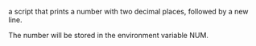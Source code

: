 a script that prints a number with two decimal places, followed by a new line.



The number will be stored in the environment variable NUM.
